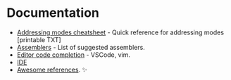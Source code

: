 # Documentation

- [Addressing modes cheatsheet](addressing_modes.txt) - Quick reference for addressing modes [printable TXT]
- [Assemblers](assemblers.md) - List of suggested assemblers.
- [Editor code completion](completion.md) - VSCode, vim.
- [IDE](ide.md)
- [Awesome references](references.md). ✨
